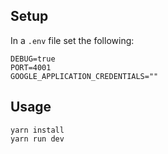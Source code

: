 ## Setup

In a `.env` file set the following:

```
DEBUG=true
PORT=4001
GOOGLE_APPLICATION_CREDENTIALS=""
```

## Usage

```
yarn install
yarn run dev
```